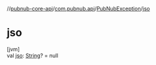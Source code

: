 //[pubnub-core-api](../../../index.md)/[com.pubnub.api](../index.md)/[PubNubException](index.md)/[jso](jso.md)

# jso

[jvm]\
val [jso](jso.md): [String](https://kotlinlang.org/api/latest/jvm/stdlib/kotlin/-string/index.html)? = null
